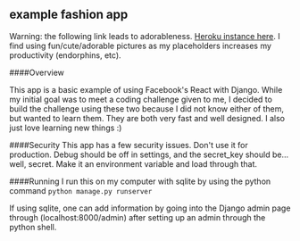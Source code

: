 ## example fashion app

Warning: the following link leads to adorableness.
[Heroku instance here](https://discover-fashion.herokuapp.com/).
I find using fun/cute/adorable pictures as my placeholders increases my productivity (endorphins, etc).

####Overview

This app is a basic example of using Facebook's React with Django. While my initial goal was to meet a coding challenge given to me, I decided to build the challenge using these two because I did not know either of them, but wanted to learn them. They are both very fast and well designed. I also just love learning new things :)

####Security
This app has a few security issues. Don't use it for production. Debug should be off in settings, and the secret_key should be... well, secret. Make it an environment variable and load through that.

####Running
I run this on my computer with sqlite by using the python command ```python manage.py runserver```

If using sqlite, one can add information by going into the Django admin page through (localhost:8000/admin) after setting up an admin through the python shell.

